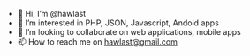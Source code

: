 - 👋 Hi, I’m @hawlast
- 👀 I’m interested in PHP, JSON, Javascript, Andoid apps
- 💞️ I’m looking to collaborate on web applications, mobile apps 
- 📫 How to reach me on hawlast@gmail.com

<!---
hawlast/hawlast is a ✨ special ✨ repository because its `README.md` (this file) appears on your GitHub profile.
You can click the Preview link to take a look at your changes.
--->
